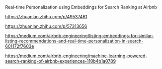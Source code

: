 Real-time Personalization using Embeddings for Search Ranking at Airbnb





https://zhuanlan.zhihu.com/p/49537461

https://zhuanlan.zhihu.com/p/57313656

https://medium.com/airbnb-engineering/listing-embeddings-for-similar-listing-recommendations-and-real-time-personalization-in-search-601172f7603e

https://medium.com/airbnb-engineering/machine-learning-powered-search-ranking-of-airbnb-experiences-110b4b1a0789